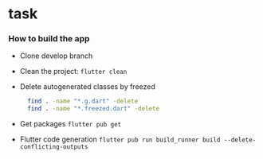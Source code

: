 # task

### How to build the app

- Clone develop branch
- Clean the project:
  `flutter clean`
- Delete autogenerated classes by freezed

  ```bash
    find . -name "*.g.dart" -delete
    find . -name "*.freezed.dart" -delete
  ```
- Get packages
  `flutter pub get`
- Flutter code generation
  `flutter pub run build_runner build --delete-conflicting-outputs`
